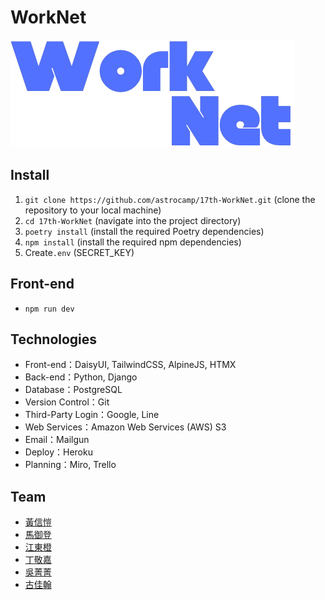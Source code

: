 # WorkNet

![WorkNet Logo](static/imgs/logo.png)

## Install

1. `git clone https://github.com/astrocamp/17th-WorkNet.git` (clone the repository to your local machine)
2. `cd 17th-WorkNet` (navigate into the project directory)
3. `poetry install` (install the required Poetry dependencies)
4. `npm install` (install the required npm dependencies)
5. Create`.env` (SECRET_KEY)

## Front-end

- `npm run dev`

## Technologies

- Front-end：DaisyUI, TailwindCSS, AlpineJS, HTMX
- Back-end：Python, Django
- Database：PostgreSQL
- Version Control：Git
- Third-Party Login：Google, Line
- Web Services：Amazon Web Services (AWS) S3
- Email：Mailgun
- Deploy：Heroku
- Planning：Miro, Trello

## Team

- [黃信愷](https://github.com/KK-Huang86)
- [馬御登](https://github.com/RDNNNNN)
- [江東橙](https://github.com/DongOrange)
- [丁敬嘉](https://github.com/Ellen9543)
- [吳菁菁](https://github.com/kait-wu)
- [古佳翰](https://github.com/Gujiahan)
